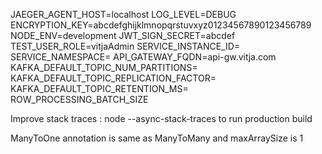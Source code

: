 JAEGER_AGENT_HOST=localhost
LOG_LEVEL=DEBUG
ENCRYPTION_KEY=abcdefghijklmnopqrstuvxyz01234567890123456789
NODE_ENV=development
JWT_SIGN_SECRET=abcdef
TEST_USER_ROLE=vitjaAdmin
SERVICE_INSTANCE_ID=
SERVICE_NAMESPACE=
API_GATEWAY_FQDN=api-gw.vitja.com
KAFKA_DEFAULT_TOPIC_NUM_PARTITIONS=
KAFKA_DEFAULT_TOPIC_REPLICATION_FACTOR=
KAFKA_DEFAULT_TOPIC_RETENTION_MS=
ROW_PROCESSING_BATCH_SIZE

Improve stack traces :
node --async-stack-traces
 to run production build
 
ManyToOne annotation is same as ManyToMany and maxArraySize is 1
